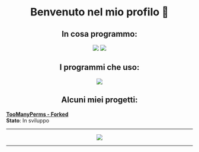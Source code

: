 <h1 align="center">Benvenuto nel mio profilo 👀</h1>
<p align="center"> 
</p>

<h2 align="center"> In cosa programmo: </h2>
<p align="center"> 
<img src="https://img.shields.io/badge/Java-ED8B00?style=for-the-badge&logo=java&logoColor=white" />
<img src="https://img.shields.io/badge/JavaScript-F7DF1E?style=for-the-badge&logo=javascript&logoColor=black" />
</p>

<h2 align="center"> I programmi che uso: </h2>
<p align="center"> 
<img src="https://img.shields.io/badge/VSCode-008B8B?style=for-the-badge&logo=visual-studio-code&logoColor=blue" />
<omg sec="https://img.shields.io/badge/IntelliJ-black?style=for-the-badge&logo=intellij-idea&logoColor=blue" />
</p>

<h2 align="center"> Alcuni miei progetti: </h2>

[**TooManyPerms - Forked**](https://github.com/Infamess/TooManyPerms)
<br>**Stato**: In sviluppo

<hr>
<p align="center"><img src="https://github-readme-stats.vercel.app/api?username=Infamess&theme=gradient&show_icons=true&custom_title=Statistiche di Infamess&count_private=true" /></p>
<hr>
